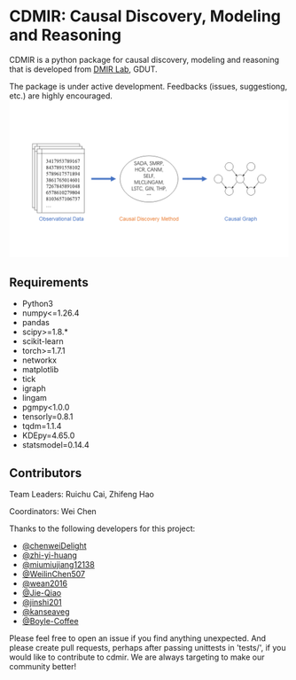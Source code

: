 # CDMIR: Causal Discovery, Modeling and Reasoning 

CDMIR is a python package for causal discovery, modeling and reasoning that is developed from [DMIR Lab](https://dmir.gdut.edu.cn/), GDUT. 

The package is under active development. Feedbacks (issues, suggestiong, etc.) are highly encouraged.
![causal-discovery](./images/causal-discovery.png)

## Requirements

- Python3
- numpy<=1.26.4
- pandas
- scipy>=1.8.*
- scikit-learn
- torch>=1.7.1
- networkx
- matplotlib
- tick
- igraph
- lingam
- pgmpy<1.0.0
- tensorly=0.8.1
- tqdm=1.1.4
- KDEpy=4.65.0
- statsmodel=0.14.4


## Contributors

Team Leaders: Ruichu Cai, Zhifeng Hao

Coordinators: Wei Chen

Thanks to the following developers for this project:

- [@chenweiDelight](https://github.com/chenweiDelight)
- [@zhi-yi-huang](https://github.com/zhi-yi-huang)
- [@miumiujiang12138](https://github.com/miumiujiang12138)
- [@WeilinChen507](https://github.com/WeilinChen507) 
- [@wean2016](https://github.com/wean2016) 
- [@Jie-Qiao](https://github.com/Jie-Qiao)  
- [@jinshi201](https://github.com/jinshi201) 
- [@kanseaveg](https://github.com/kanseaveg) 
- [@Boyle-Coffee](https://github.com/) 

Please feel free to open an issue if you find anything unexpected. And please create pull requests, perhaps after passing unittests in 'tests/', if you would like to contribute to cdmir. We are always targeting to make our community better!
